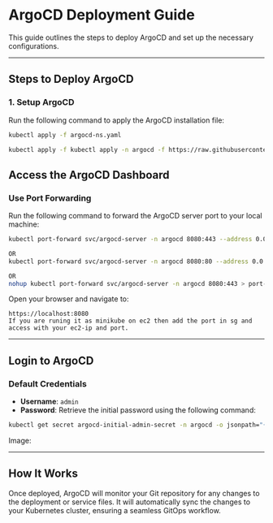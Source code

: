 # ArgoCD Deployment Guide

This guide outlines the steps to deploy ArgoCD and set up the necessary configurations.

---

## Steps to Deploy ArgoCD



### 1. Setup ArgoCD

Run the following command to apply the ArgoCD installation file:

```bash
kubectl apply -f argocd-ns.yaml

kubectl apply -f kubectl apply -n argocd -f https://raw.githubusercontent.com/argoproj/argo-cd/v2.13.2/manifests/install.yaml
```
## Access the ArgoCD Dashboard

### Use Port Forwarding

Run the following command to forward the ArgoCD server port to your local machine:

```bash
kubectl port-forward svc/argocd-server -n argocd 8080:443 --address 0.0.0.0

OR
kubectl port-forward svc/argocd-server -n argocd 8080:80 --address 0.0.0.0

OR 
nohup kubectl port-forward svc/argocd-server -n argocd 8080:443 > port-forward.log 2>&1 &
```

Open your browser and navigate to:

```
https://localhost:8080
If you are runing it as minikube on ec2 then add the port in sg and access with your ec2-ip and port.
```

---

## Login to ArgoCD

### Default Credentials

- **Username**: `admin`
- **Password**: Retrieve the initial password using the following command:

```bash
kubectl get secret argocd-initial-admin-secret -n argocd -o jsonpath="{.data.password}" | base64 --decode
```
Image:


---

## How It Works

Once deployed, ArgoCD will monitor your Git repository for any changes to the deployment or service files. It will automatically sync the changes to your Kubernetes cluster, ensuring a seamless GitOps workflow.

